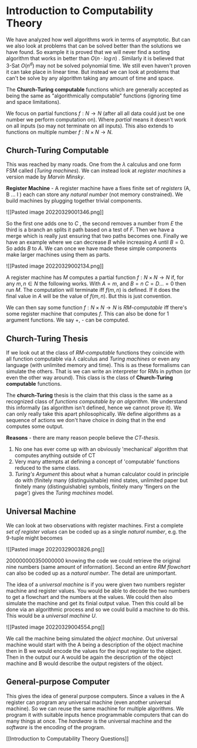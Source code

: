 # Introduction to Computability Theory
We have analyzed how well algorithms work in terms of asymptotic. But can we also look at problems that can be solved better than the solutions we have found. So example it is proved that we will never find a sorting algorithm that works in better than $O(n\cdot log\hspace{2pt}n)$ . Similarly it is believed that 3-Sat $O(n^d)$ may not be solved polynomial time. We still even haven't proven it can take place in linear time. But instead we can look at problems that can't be solve by any algorithm taking any amount of time and space.

The **Church-Turing computable** functions which are generally accepted as being the same as "algorithmically computable" functions (ignoring time and space limitations). 

We focus on partial functions $f:N\to N$ (after all all data could just be one number we perform computation on). Where *partial* means it doesn't work on all inputs (so may not terminate on all inputs). This also extends to functions on multiple number $f:N\times N\to N$.

## Church-Turing Computable
This was reached by many roads. One from the $\lambda$ calculus and one form FSM called (*Turing machines*). We can instead look at *register machines* a version made by *Marvin Minsky*.

**Register Machine** - A register machine have a fixes finite set of *registers* (A, B ... I ) each can store any *natural number* (not memory constrained). We build machines by plugging together trivial components.

![[Pasted image 20220329001346.png]]

So the first one adds one to $C$ , the second removes a number from $E$ the third is a branch an splits it path based on a test of $F$. Then we have a merge which is really just ensuring that two paths becomes one. Finally we have an example where we can decrease $B$ while increasing $A$ until $B=0$. So adds $B$ to $A$. We can once we have made these simple components make larger machines using them as parts.

![[Pasted image 20220329002134.png]]

A register machine has $M$ computes a partial function $f:N\times N\to N$ if, for any $m,n\in N$ the following works. With $A=m$, and $B=n$ $C=D...=0$ then run $M$. The computation will terminate iff $f(m,n)$ is defined. If it does the final value in $A$ will be the value of $f(m,n)$. But this is just convention.

We can then say some function $f:N\times N\to N$ is *RM-computable* iff there's some register machine that computes $f$. This can also be done for 1 argument functions. We say +, - can be computed.

## Church-Turing Thesis
If we look out at the class of *RM-computable* functions they coincide with all function computable via $\lambda$ calculus and *Turing machines* or even any language (with unlimited memory and time). This is as these formalisms can simulate the others. That is we can write an interpreter for RMs in python (or even the other way around). This class is the class of **Church-Turing computable** functions.

The **church-Turing** thesis is the claim that this class is the same as a recognized class of *functions computable by an algorithm*. We understand this informally (as algorithm isn't defined, hence we cannot prove it). We can only really take this apart philosophically. We define algorithms as a sequence of actions we don't have choice in doing that in the end computes some output.

**Reasons** - there are many reason people believe the *CT-thesis*.
1. No one has ever come up with an obviously 'mechanical' algorithm that computes anything outside of CT
2. Very many attempts at defining a concept of 'computable' functions reduced to the same class.
3. *Turing's Argument* this about what a human calculator could in principle do with (finitely many (distinguishable) mind states, unlimited paper but finitely many (distinguishable) symbols, finitely many 'fingers on the page') gives the *Turing machines* model.
 
## Universal Machine
We can look at two observations with register machines. First a complete *set of register values* can be coded up as a single *natural number*, e.g. the 9-tuple might becomes

![[Pasted image 20220329003826.png]]

$200000000350000000$ knowing the code we could retrieve the original nine numbers (same amount of information). Second an entire *RM flowchart* can also be coded up as a *natural number*. The detail are unimportant. 

The idea of a *universal machine* is if you were given two numbers register machine and register values. You would be able to decode the two numbers to get a flowchart and the numbers at the values. We could then also simulate the machine and get its finial output value. Then this could all be done via an algorithmic process and so we could build a machine to do this. This would be a *universal machine U*.

![[Pasted image 20220329004554.png]]

We call the machine being simulated the *object machine*. Out universal machine would start with the A being a description of the object machine then in B we would encode the values for the input register to the object. Then in the output our A would be again the description of the object machine and B would describe the output registers of the object.

## General-purpose Computer
This gives the idea of general purpose computers. Since a values in the A register can program any universal machine (even another universal machine). So we can reuse the same machine for multiple algorithms. We program it with suitable inputs hence programmable computers that can do many things at once. The *hardware* is the universal machine and the *software* is the encoding of the program.

[[Introduction to Computability Theory Questions]]